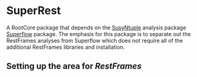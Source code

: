# SuperRest

A RootCore package that depends on the [SusyNtuple](https://github.com/susynt) analysis package [Superflow](https://github.com/dantrim/Superflow) package. The emphasis for this package is to separate out the RestFrames analyses from Superflow which does not require all of the additional RestFrames libraries and installation.

## Setting up the area for _RestFrames_
